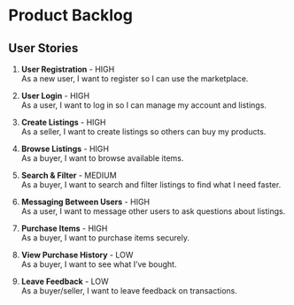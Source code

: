 # Product Backlog

## User Stories

1. **User Registration** - HIGH  
   As a new user, I want to register so I can use the marketplace.

2. **User Login** - HIGH  
   As a user, I want to log in so I can manage my account and listings.

3. **Create Listings** - HIGH  
   As a seller, I want to create listings so others can buy my products.

4. **Browse Listings** - HIGH  
   As a buyer, I want to browse available items.

5. **Search & Filter** - MEDIUM  
   As a buyer, I want to search and filter listings to find what I need faster.

6. **Messaging Between Users** - HIGH  
   As a user, I want to message other users to ask questions about listings.

7. **Purchase Items** - HIGH  
   As a buyer, I want to purchase items securely.

8. **View Purchase History** - LOW  
   As a buyer, I want to see what I’ve bought.

9. **Leave Feedback** - LOW  
   As a buyer/seller, I want to leave feedback on transactions.
